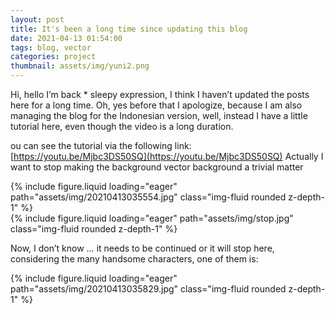 ```yaml
---
layout: post
title: It's been a long time since updating this blog
date: 2021-04-13 01:54:00
tags: blog, vector
categories: project
thumbnail: assets/img/yuni2.png
---
```


Hi, hello I’m back * sleepy expression, I think I haven’t updated the posts here for a long time. Oh, yes before that I apologize, because I am also managing the blog for the Indonesian version, well, instead I have a little tutorial here, even though the video is a long duration.

ou can see the tutorial via the following link:  [https://youtu.be/Mjbc3DS50SQ](https://youtu.be/Mjbc3DS50SQ) Actually I want to stop making the background vector background a trivial matter

<div class="row mt-3">
    <div class="col-sm mt-3 mt-md-0">
        {% include figure.liquid loading="eager" path="assets/img/20210413035554.jpg" class="img-fluid rounded z-depth-1" %}
    </div>
</div>

<div class="row mt-3">
    <div class="col-sm mt-3 mt-md-0">
        {% include figure.liquid loading="eager" path="assets/img/stop.jpg" class="img-fluid rounded z-depth-1" %}
    </div>
</div>

Now, I don’t know … it needs to be continued or it will stop here, considering the many handsome characters, one of them is:

<div class="row mt-3">
    <div class="col-sm mt-3 mt-md-0">
        {% include figure.liquid loading="eager" path="assets/img/20210413035829.jpg" class="img-fluid rounded z-depth-1" %}
    </div>
</div>
